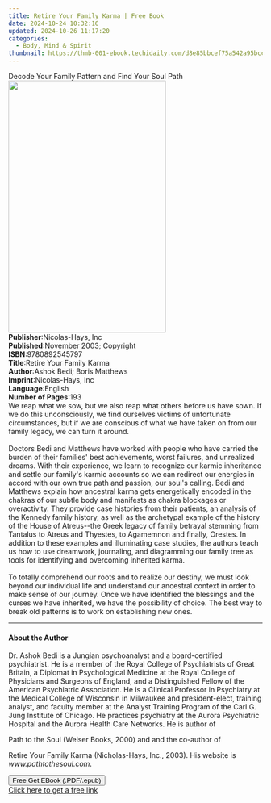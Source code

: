 ```yaml
---
title: Retire Your Family Karma | Free Book
date: 2024-10-24 10:32:16
updated: 2024-10-26 11:17:20
categories:
  - Body, Mind & Spirit
thumbnail: https://thmb-001-ebook.techidaily.com/d8e85bbcef75a542a95bcc05ab2d8c872eab0fbd72c4cc530b2ce02a776658ad.jpg
---
```

<main id="book-container">
  <div class="flex flex-col">
    <div class="book-brief flex-1 py-6 px-4 sm:p-6 md:py-10 md:px-8">
      <!-- brief-->
      <div class="book-brief-main">
        Decode Your Family Pattern and Find Your Soul Path
      </div>
    </div>
    <div
      class="book-meta-info flex-1 grid gap-4 col-start-1 col-end-3 row-start-1 sm:mb-6 sm:grid-cols-4 lg:gap-6 lg:col-start-2 lg:row-end-6 lg:row-span-6 lg:mb-0"
    >
      <div
        class="book-meta-info-left place-content-center mt-4 p-4 text-sm leading-6 col-start-2 col-span-2 dark:text-slate-400"
      >
        <img
          class="w-full h-500 object-cover rounded-lg sm:h-255 sm:col-span-2 lg:col-span-full"
          src="https://img-001-ebook.techidaily.com/f2915e89b99436a8cd5c85bbb325aab075b79dbfed18f5d1705596993491d5b7.jpg"
          alt=""
          width="312"
          height="500"
        />
      </div>
      <div
        class="book-meta-info-right mt-2 col-start-1 row-start-2 col-span-3 self-center"
      >
        <!-- meta data  -->
        <div class="flex flex-col px-4 md:px-8">
          <div class="flex-1">
            <strong>Publisher</strong>:<span class="px-2"
              >Nicolas-Hays, Inc</span
            >
          </div>
          <div class="flex-1">
            <strong>Published</strong>:<span class="px-2"
              >November 2003; Copyright</span
            >
          </div>
          <div class="flex-1">
            <strong>ISBN</strong>:<span class="px-2">9780892545797</span>
          </div>
          <div class="flex-1">
            <strong>Title</strong>:<span class="px-2"
              >Retire Your Family Karma</span
            >
          </div>
          <div class="flex-1">
            <strong>Author</strong>:<span class="px-2"
              >Ashok Bedi; Boris Matthews</span
            >
          </div>
          <div class="flex-1">
            <strong>Imprint</strong>:<span class="px-2">Nicolas-Hays, Inc</span>
          </div>
          <div class="flex-1">
            <strong>Language</strong>:<span class="px-2">English</span>
          </div>
          <div class="flex-1">
            <strong>Number of Pages</strong>:<span class="px-2">193</span>
          </div>
        </div>
      </div>
    </div>
    <div class="book-description flex-1 py-6 px-4 sm:p-6 md:py-10 md:px-8">
      <div class="book-description-main">
        <div accordion-content="" id="description">
          We reap what we sow, but we also reap what others before us have sown.
          If we do this unconsciously, we find ourselves victims of unfortunate
          circumstances, but if we are conscious of what we have taken on from
          our family legacy, we can turn it around.<br /><br />Doctors Bedi and
          Matthews have worked with people who have carried the burden of their
          families' best achievements, worst failures, and unrealized dreams.
          With their experience, we learn to recognize our karmic inheritance
          and settle our family's karmic accounts so we can redirect our
          energies in accord with our own true path and passion, our soul's
          calling. Bedi and Matthews explain how ancestral karma gets
          energetically encoded in the chakras of our subtle body and manifests
          as chakra blockages or overactivity. They provide case histories from
          their patients, an analysis of the Kennedy family history, as well as
          the archetypal example of the history of the House of Atreus--the
          Greek legacy of family betrayal stemming from Tantalus to Atreus and
          Thyestes, to Agamemnon and finally, Orestes. In addition to these
          examples and illuminating case studies, the authors teach us how to
          use dreamwork, journaling, and diagramming our family tree as tools
          for identifying and overcoming inherited karma.<br /><br />To totally
          comprehend our roots and to realize our destiny, we must look beyond
          our individual life and understand our ancestral context in order to
          make sense of our journey. Once we have identified the blessings and
          the curses we have inherited, we have the possibility of choice. The
          best way to break old patterns is to work on establishing new ones.
        </div>
        <div class="accordion-fader"></div>
      </div>
    </div>
    <div class="book-excerpts flex-1 py-6 px-4 sm:p-6 md:py-10 md:px-8">
      <!-- excerpts-->
      <div class="book-excerpts-main">
        <hr />
        <h4 class="placeholder placeholder-heading">
          <span>About the Author</span>
        </h4>
        <p>
          Dr. Ashok Bedi is a Jungian psychoanalyst and a board-certified
          psychiatrist. He is a member of the Royal College of Psychiatrists of
          Great Britain, a Diplomat in Psychological Medicine at the Royal
          College of Physicians and Surgeons of England, and a Distinguished
          Fellow of the American Psychiatric Association. He is a Clinical
          Professor in Psychiatry at the Medical College of Wisconsin in
          Milwaukee and president-elect, training analyst, and faculty member at
          the Analyst Training Program of the Carl G. Jung Institute of Chicago.
          He practices psychiatry at the Aurora Psychiatric Hospital and the
          Aurora Health Care Networks. He is author of
        </p>
        <p>Path to the Soul (Weiser Books, 2000) and and the co-author of</p>
        <p>
          Retire Your Family Karma (Nicholas-Hays, Inc., 2003). His website is
          <i>www.pathtothesoul.com</i>.
        </p>
        <p></p>
        <p></p>
      </div>
    </div>
    <div
      class="book-about-author flex-1 py-6 px-4 sm:p-6 md:py-10 md:px-8"
    ></div>
    <div class="book-free-get flex-1 py-6 px-4 sm:p-6 md:py-10 md:px-8">
      <button
        id="btn-free-get"
        class="bg-blue-500 hover:bg-blue-700 text-white font-bold py-2 px-4 rounded"
      >
        Free Get EBook (.PDF/.epub)
      </button>
      <div id="countdown-display" class="px-2 text-lg mt-2"></div>
      <a
        id="free-link"
        class="hidden bg-blue-500 hover:bg-blue-700 text-white font-bold py-2 px-4 rounded"
        href="https://www.ebooks.com/en-us/book/1204670/retire-your-family-karma/ashok-bedi/"
        target="_blank"
        >Click here to get a free link</a
      >
    </div>
    <script>
      let countdownTime = 0;
      let countdownInterval = null;
      document
        .getElementById('btn-free-get')
        .addEventListener('click', startCountdown);
      function startCountdown() {
        countdownTime = new Date().getTime() + 60000 * 3;
        countdownInterval = setInterval(updateCountdown, 1000);
        document.getElementById('btn-free-get').disabled = true;
        document
          .getElementById('btn-free-get')
          .classList.add('bg-gray-500', 'cursor-not-allowed');
      }
      function updateCountdown() {
        let currentTime = new Date().getTime();
        let timeLeft = countdownTime - currentTime;
        let secondsLeft = Math.floor(timeLeft / 1000);
        document.getElementById('countdown-display').innerHTML =
          `Remaining time: ${secondsLeft} seconds.`;
        if (secondsLeft <= 0) {
          clearInterval(countdownInterval);
          document.getElementById('btn-free-get').classList.add('hidden');
          document.getElementById('free-link').classList.remove('hidden');
          document.getElementById('countdown-display').innerHTML = '';
        }
      }
    </script>
  </div>
</main>
